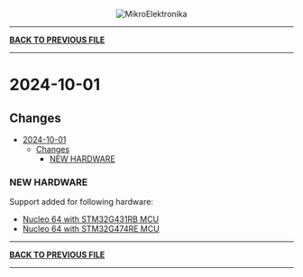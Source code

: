 <p align="center">
  <img src="http://www.mikroe.com/img/designs/beta/logo_small.png?raw=true" alt="MikroElektronika"/>
</p>

---

**[BACK TO PREVIOUS FILE](../changelog.md)**

---

# 2024-10-01

## Changes

- [2024-10-01](#2024-10-01)
  - [Changes](#changes)
    - [NEW HARDWARE](#new-hardware)

### NEW HARDWARE

Support added for following hardware:

+ [Nucleo 64 with STM32G431RB MCU](https://www.st.com/content/st_com/en/products/evaluation-tools/product-evaluation-tools/mcu-mpu-eval-tools/stm32-mcu-mpu-eval-tools/stm32-nucleo-boards/nucleo-g431rb.html)
+ [Nucleo 64 with STM32G474RE MCU](https://www.st.com/content/st_com/en/products/evaluation-tools/product-evaluation-tools/mcu-mpu-eval-tools/stm32-mcu-mpu-eval-tools/stm32-nucleo-boards/nucleo-g474re.html)

---

**[BACK TO PREVIOUS FILE](../changelog.md)**

---
